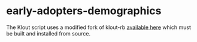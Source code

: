 early-adopters-demographics
===========================

The Klout script uses a modified fork of klout-rb [available here](https://github.com/benjaminjackson/klout-rb) which must be built and installed from source.